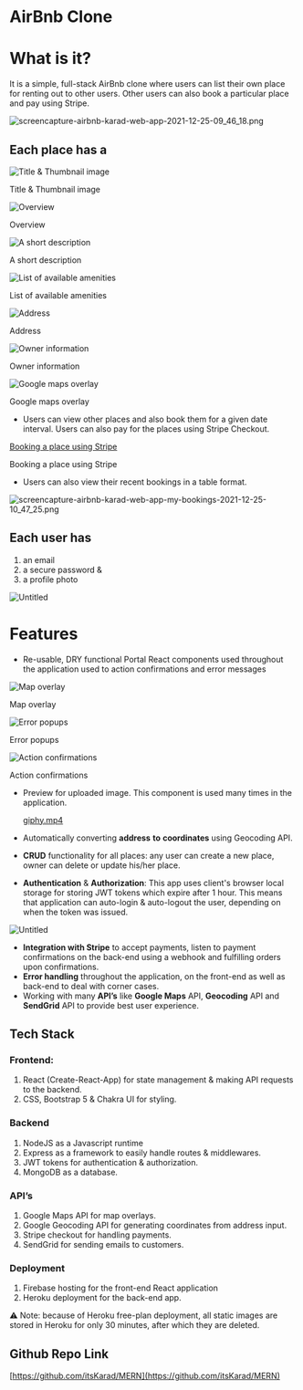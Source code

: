 # AirBnb Clone

# What is it?

It is a simple, full-stack AirBnb clone where users can list their own place for renting out to other users. Other users can also book a particular place and pay using Stripe. 

![screencapture-airbnb-karad-web-app-2021-12-25-09_46_18.png](AirBnb%20Clone%2048b6d688a4124e99b86bf1ffac96c85f/screencapture-airbnb-karad-web-app-2021-12-25-09_46_18.png)

## Each place has a

![Title & Thumbnail image](AirBnb%20Clone%2048b6d688a4124e99b86bf1ffac96c85f/Untitled.png)

Title & Thumbnail image

![Overview](AirBnb%20Clone%2048b6d688a4124e99b86bf1ffac96c85f/Untitled%201.png)

Overview

![A short description](AirBnb%20Clone%2048b6d688a4124e99b86bf1ffac96c85f/Untitled%202.png)

A short description

![List of available amenities](AirBnb%20Clone%2048b6d688a4124e99b86bf1ffac96c85f/Untitled%203.png)

List of available amenities

![Address](AirBnb%20Clone%2048b6d688a4124e99b86bf1ffac96c85f/Untitled%204.png)

Address

![Owner information](AirBnb%20Clone%2048b6d688a4124e99b86bf1ffac96c85f/Untitled%205.png)

Owner information

![Google maps overlay](AirBnb%20Clone%2048b6d688a4124e99b86bf1ffac96c85f/Untitled%206.png)

Google maps overlay

- Users can view other places and also book them for a given date interval. Users can also pay for the places using Stripe Checkout.

[Booking a place using Stripe](AirBnb%20Clone%2048b6d688a4124e99b86bf1ffac96c85f/stripe.mov)

Booking a place using Stripe

- Users can also view their recent bookings in a table format.

![screencapture-airbnb-karad-web-app-my-bookings-2021-12-25-10_47_25.png](AirBnb%20Clone%2048b6d688a4124e99b86bf1ffac96c85f/screencapture-airbnb-karad-web-app-my-bookings-2021-12-25-10_47_25.png)

## Each user has

1. an email
2. a secure password &
3. a profile photo 

![Untitled](AirBnb%20Clone%2048b6d688a4124e99b86bf1ffac96c85f/Untitled%207.png)

# Features

- Re-usable, DRY functional Portal React components used throughout the application used to action confirmations and error messages

![Map overlay](AirBnb%20Clone%2048b6d688a4124e99b86bf1ffac96c85f/Untitled%208.png)

Map overlay

![Error popups](AirBnb%20Clone%2048b6d688a4124e99b86bf1ffac96c85f/Untitled%209.png)

Error popups

![Action confirmations](AirBnb%20Clone%2048b6d688a4124e99b86bf1ffac96c85f/Untitled%2010.png)

Action confirmations

- Preview for uploaded image. This component is used many times in the application.
    
    [giphy.mp4](AirBnb%20Clone%2048b6d688a4124e99b86bf1ffac96c85f/giphy.mp4)
    
- Automatically converting **address** **to** **coordinates** using Geocoding API.
- **CRUD** functionality for all places: any user can create a new place, owner can delete or update his/her place.
- **Authentication** & **Authorization**: This app uses client's browser local storage for storing JWT tokens which expire after 1 hour. This means that application can auto-login & auto-logout the user, depending on when the token was issued.

![Untitled](AirBnb%20Clone%2048b6d688a4124e99b86bf1ffac96c85f/Untitled%2011.png)

- **Integration with Stripe** to accept payments, listen to payment confirmations on the back-end using a webhook and fulfilling orders upon confirmations.
- **Error handling** throughout the application, on the front-end as well as back-end to deal with corner cases.
- Working with many **API’s** like **Google Maps** API, **Geocoding** API and **SendGrid** API to provide best user experience.

## Tech Stack

### Frontend:

1. React (Create-React-App) for state management & making API requests to the backend.
2. CSS, Bootstrap 5 & Chakra UI for styling.

### Backend

1. NodeJS as a Javascript runtime
2. Express as a framework to easily handle routes & middlewares.
3. JWT tokens for authentication & authorization.
4. MongoDB as a database.

### API’s

1. Google Maps API for map overlays.
2. Google Geocoding API for generating coordinates from address input.
3. Stripe checkout for handling payments.
4. SendGrid for sending emails to customers.

### Deployment

1. Firebase hosting for the front-end React application
2. Heroku deployment for the back-end app. 

<aside>
⚠️ Note: because of Heroku free-plan deployment, all static images are stored in Heroku for only 30 minutes, after which they are deleted.

</aside>

## Github Repo Link

[https://github.com/itsKarad/MERN](https://github.com/itsKarad/MERN)
